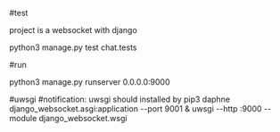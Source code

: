 #test

project is a websocket with django

python3 manage.py test chat.tests

#run

python3 manage.py runserver 0.0.0.0:9000

#uwsgi
#notification: uwsgi should installed by pip3
daphne django_websocket.asgi:application --port 9001 & uwsgi --http :9000 --module django_websocket.wsgi